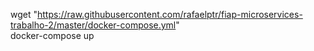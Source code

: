 wget "https://raw.githubusercontent.com/rafaelptr/fiap-microservices-trabalho-2/master/docker-compose.yml"  
docker-compose up
